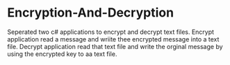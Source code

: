 # Encryption-And-Decryption
Seperated two c# applications to encrypt and decrypt text files. Encrypt application read a message and wriite thee encrypted message into a text file. Decrypt application read that text file and write the orginal message by using the encrypted key to aa text file.
